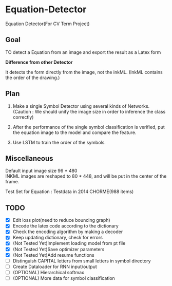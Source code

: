 # Equation-Detector
Equation Detector(For CV Term Project)

## Goal
TO detect a Equation from an image and export the result as a Latex form

**Difference from other Detector**

It detects the form directly from the image, not the inkML.
(InkML contains the order of the drawing.)

## Plan
1. Make a single Symbol Detector using several kinds of Networks.
(Caution : We should unify the image size in order to inference the class correctly)

2. After the performance of the single symbol classification is verified, 
put the equation image to the model and compare the feature.

3. Use LSTM to train the order of the symbols.

## Miscellaneous
Default input image size 96 * 480 \
INKML images are reshaped to 80 * 448, and will be put in the center of the frame.

Test Set for Equation : Testdata in 2014 CHORME(988 items)


## TODO
- [x] Edit loss plot(need to reduce bouncing graph)
- [x] Encode the latex code according to the dictionary
- [x] Check the encoding algorithm by making a decoder
- [x] Keep updating dictionary, check for errors
- [x] (Not Tested Yet)Implement loading model from pt file
- [x] (Not Tested Yet)Save optimizer parameters
- [x] (Not Tested Yet)Add resume functions
- [ ] Distinguish CAPITAL letters from small letters in symbol directory
- [ ] Create Dataloader for RNN input/output
- [ ] (OPTIONAL) Hierarchical softmax
- [ ] (OPTIONAL) More data for symbol classification